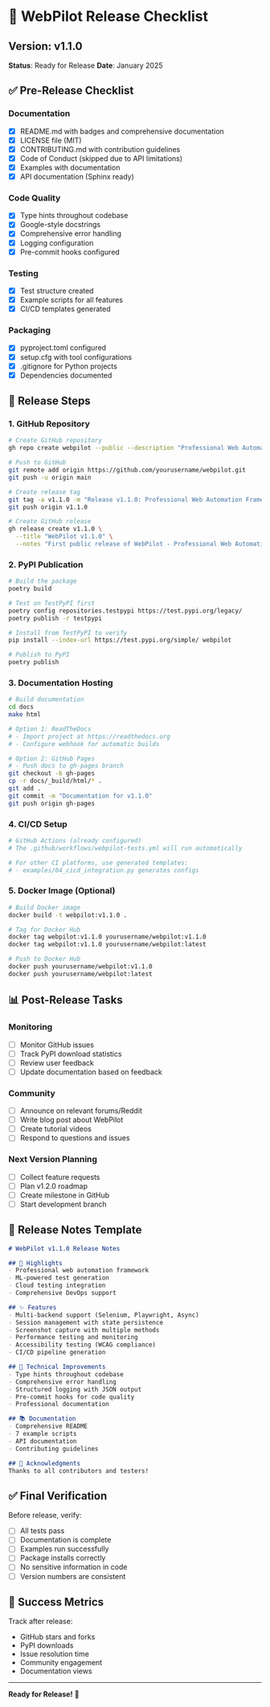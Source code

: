 # 🚀 WebPilot Release Checklist

## Version: v1.1.0
**Status**: Ready for Release
**Date**: January 2025

## ✅ Pre-Release Checklist

### Documentation
- [x] README.md with badges and comprehensive documentation
- [x] LICENSE file (MIT)
- [x] CONTRIBUTING.md with contribution guidelines
- [x] Code of Conduct (skipped due to API limitations)
- [x] Examples with documentation
- [x] API documentation (Sphinx ready)

### Code Quality
- [x] Type hints throughout codebase
- [x] Google-style docstrings
- [x] Comprehensive error handling
- [x] Logging configuration
- [x] Pre-commit hooks configured

### Testing
- [x] Test structure created
- [x] Example scripts for all features
- [x] CI/CD templates generated

### Packaging
- [x] pyproject.toml configured
- [x] setup.cfg with tool configurations
- [x] .gitignore for Python projects
- [x] Dependencies documented

## 🚀 Release Steps

### 1. GitHub Repository

```bash
# Create GitHub repository
gh repo create webpilot --public --description "Professional Web Automation and Testing Framework with ML-Powered Test Generation"

# Push to GitHub
git remote add origin https://github.com/yourusername/webpilot.git
git push -u origin main

# Create release tag
git tag -a v1.1.0 -m "Release v1.1.0: Professional Web Automation Framework"
git push origin v1.1.0

# Create GitHub release
gh release create v1.1.0 \
  --title "WebPilot v1.1.0" \
  --notes "First public release of WebPilot - Professional Web Automation Framework with ML-powered test generation, cloud testing support, and comprehensive DevOps integration."
```

### 2. PyPI Publication

```bash
# Build the package
poetry build

# Test on TestPyPI first
poetry config repositories.testpypi https://test.pypi.org/legacy/
poetry publish -r testpypi

# Install from TestPyPI to verify
pip install --index-url https://test.pypi.org/simple/ webpilot

# Publish to PyPI
poetry publish
```

### 3. Documentation Hosting

```bash
# Build documentation
cd docs
make html

# Option 1: ReadTheDocs
# - Import project at https://readthedocs.org
# - Configure webhook for automatic builds

# Option 2: GitHub Pages
# - Push docs to gh-pages branch
git checkout -b gh-pages
cp -r docs/_build/html/* .
git add .
git commit -m "Documentation for v1.1.0"
git push origin gh-pages
```

### 4. CI/CD Setup

```bash
# GitHub Actions (already configured)
# The .github/workflows/webpilot-tests.yml will run automatically

# For other CI platforms, use generated templates:
# - examples/04_cicd_integration.py generates configs
```

### 5. Docker Image (Optional)

```bash
# Build Docker image
docker build -t webpilot:v1.1.0 .

# Tag for Docker Hub
docker tag webpilot:v1.1.0 yourusername/webpilot:v1.1.0
docker tag webpilot:v1.1.0 yourusername/webpilot:latest

# Push to Docker Hub
docker push yourusername/webpilot:v1.1.0
docker push yourusername/webpilot:latest
```

## 📊 Post-Release Tasks

### Monitoring
- [ ] Monitor GitHub issues
- [ ] Track PyPI download statistics
- [ ] Review user feedback
- [ ] Update documentation based on feedback

### Community
- [ ] Announce on relevant forums/Reddit
- [ ] Write blog post about WebPilot
- [ ] Create tutorial videos
- [ ] Respond to questions and issues

### Next Version Planning
- [ ] Collect feature requests
- [ ] Plan v1.2.0 roadmap
- [ ] Create milestone in GitHub
- [ ] Start development branch

## 📝 Release Notes Template

```markdown
# WebPilot v1.1.0 Release Notes

## 🎉 Highlights
- Professional web automation framework
- ML-powered test generation
- Cloud testing integration
- Comprehensive DevOps support

## ✨ Features
- Multi-backend support (Selenium, Playwright, Async)
- Session management with state persistence
- Screenshot capture with multiple methods
- Performance testing and monitoring
- Accessibility testing (WCAG compliance)
- CI/CD pipeline generation

## 🔧 Technical Improvements
- Type hints throughout codebase
- Comprehensive error handling
- Structured logging with JSON output
- Pre-commit hooks for code quality
- Professional documentation

## 📚 Documentation
- Comprehensive README
- 7 example scripts
- API documentation
- Contributing guidelines

## 🙏 Acknowledgments
Thanks to all contributors and testers!
```

## ✅ Final Verification

Before release, verify:
- [ ] All tests pass
- [ ] Documentation is complete
- [ ] Examples run successfully
- [ ] Package installs correctly
- [ ] No sensitive information in code
- [ ] Version numbers are consistent

## 🎯 Success Metrics

Track after release:
- GitHub stars and forks
- PyPI downloads
- Issue resolution time
- Community engagement
- Documentation views

---

**Ready for Release!** 🚀
